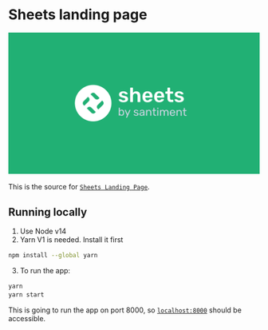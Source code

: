 # Sheets landing page

![](./src/images/sheets.png)

This is the source for [`Sheets Landing Page`](https://sheets.santiment.net).

## Running locally

1. Use Node v14
2. Yarn V1 is needed. Install it first
```bash
npm install --global yarn
```

3. To run the app:

```bash
yarn
yarn start
```

This is going to run the app on port 8000, so [`localhost:8000`](http://localhost:8000) should be accessible.

